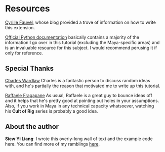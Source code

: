 # Resources #

[Cyrille Fauvel](http://around-the-corner.typepad.com/adn/2012/06/expose-your-code-to-python-the-python-way.html), 
whose blog provided a trove of information on how to write this extension.

[Official Python documentation](https://docs.python.org/2/extending/extending.html) 
basically contains a majority of the information I go over in this tutorial 
(excluding the Maya-specific areas) and is an invaluable resource for this subject.
I would recommend perusing it if only for reference.

## Special Thanks ##

[Charles Wardlaw](https://twitter.com/kattkieru)
Charles is a fantastic person to discuss random ideas with, and he's partially the 
reason that motivated me to write up this tutorial.

[Raffaele Fragapane](http://www.cultofrig.com/)
As usual, Raffaele is a great guy to bounce ideas off and it helps that he's pretty 
good at pointing out holes in your assumptions. Also, if you work in Maya in any 
technical capacity whatsoever, watching his **Cult of Rig** series is probably a 
good idea.


## About the author ##

**Siew Yi Liang**: I wrote this overly-long wall of text and the example code
here. You can find more of my ramblings [here](http://www.sonictk.com/blog).

